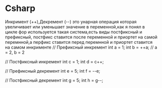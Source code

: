 # Csharp
Инкримент (++),Декремент (--)
это унарная операция которая увеличивает или уменьшает значение в переменной,как я понял в цикле фор используется такая система,есть виды постфиксный и префиксный,
постфикс ставится после переменной и приортет на самой перемнной,а перфикс ставится перед перемнной и приортет ставится на самом  инкрименте 
// Префиксный инкремент
int a = 1;
int b = ++a;  // a = 2, b = 2

// Постфиксный инкремент
int c = 1;
int d = c++;  

// Префиксный декремент
int e = 5;
int f = --e;  

// Постфиксный декремент
int g = 5;
int h = g--; 
